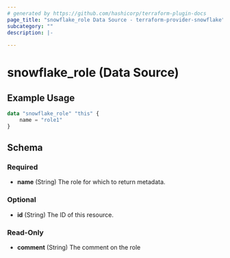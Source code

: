 ```yaml
---
# generated by https://github.com/hashicorp/terraform-plugin-docs
page_title: "snowflake_role Data Source - terraform-provider-snowflake"
subcategory: ""
description: |-
  
---
```


# snowflake_role (Data Source)



## Example Usage

```terraform
data "snowflake_role" "this" {
    name = "role1"
}
```

<!-- schema generated by tfplugindocs -->
## Schema

### Required

- **name** (String) The role for which to return metadata.

### Optional

- **id** (String) The ID of this resource.

### Read-Only

- **comment** (String) The comment on the role


